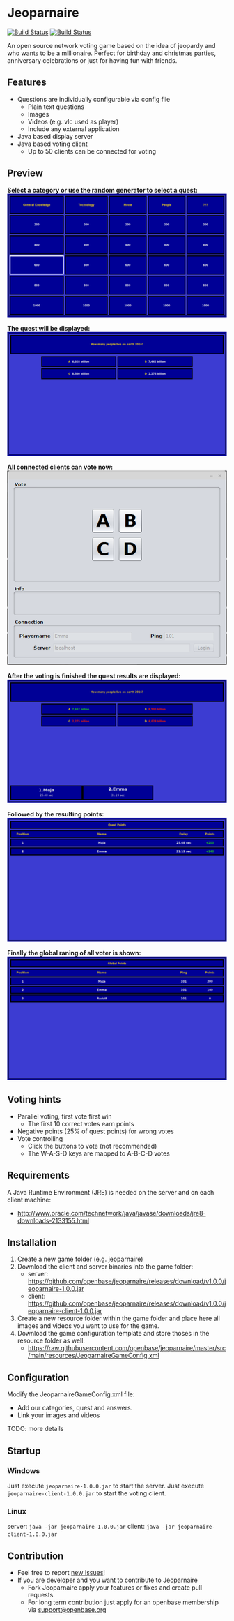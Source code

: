 # Jeoparnaire

[![Build Status](https://travis-ci.org/openbase/jeoparnaire.svg?branch=master)](https://travis-ci.org/openbase/jeoparnaire?branch=master)
[![Build Status](https://travis-ci.org/openbase/jeoparnaire.svg?branch=latest-stable)](https://travis-ci.org/openbase/jeoparnaire?branch=latest-stable)

An open source network voting game based on the idea of jeopardy and who wants to be a millionaire.
Perfect for birthday and christmas parties, anniversary celebrations or just for having fun with friends.

## Features 

* Questions are individually configurable via config file
  * Plain text questions
  * Images
  * Videos (e.g. vlc used as player)
  * Include any external application
* Java based display server
* Java based voting client
  * Up to 50 clients can be connected for voting

## Preview

**Select a category or use the random generator to select a quest:**
![](https://raw.githubusercontent.com/openbase/jeoparnaire/master/docs/images/jeoparnaire-overview.png)

**The quest will be displayed:**
![](https://raw.githubusercontent.com/openbase/jeoparnaire/master/docs/images/jeoparnaire-quest.png)

**All connected clients can vote now:**
![](https://raw.githubusercontent.com/openbase/jeoparnaire/master/docs/images/jeoparnaire-client.png)

**After the voting is finished the quest results are displayed:**
![](https://raw.githubusercontent.com/openbase/jeoparnaire/master/docs/images/jeoparnaire-quest-result.png)

**Followed by the resulting points:**
![](https://raw.githubusercontent.com/openbase/jeoparnaire/master/docs/images/jeoparnaire-points-quest.png)

**Finally the global raning of all voter is shown:**
![](https://raw.githubusercontent.com/openbase/jeoparnaire/master/docs/images/jeoparnaire-point-global.png)

## Voting hints

* Parallel voting, first vote first win
  * The first 10 correct votes earn points
* Negative points (25% of quest points) for wrong votes
* Vote controlling
  * Click the buttons to vote (not recommended)
  * The W-A-S-D keys are mapped to A-B-C-D votes

## Requirements

A Java Runtime Environment (JRE) is needed on the server and on each client machine:
* http://www.oracle.com/technetwork/java/javase/downloads/jre8-downloads-2133155.html

## Installation

1. Create a new game folder (e.g. jeoparnaire)
2. Download the client and server binaries into the game folder:
   * server: https://github.com/openbase/jeoparnaire/releases/download/v1.0.0/jeoparnaire-1.0.0.jar
   * client: https://github.com/openbase/jeoparnaire/releases/download/v1.0.0/jeoparnaire-client-1.0.0.jar
3. Create a new resource folder within the game folder and place here all images and videos you want to use for the game.
4. Download the game configuration template and store thoses in the resource folder as well:
   * https://raw.githubusercontent.com/openbase/jeoparnaire/master/src/main/resources/JeoparnaireGameConfig.xml

## Configuration

Modify the JeoparnaireGameConfig.xml file:
* Add our categories, quest and answers.
* Link your images and videos

TODO: more details

## Startup

### Windows

Just execute ``jeoparnaire-1.0.0.jar`` to start the server.
Just execute ``jeoparnaire-client-1.0.0.jar`` to start the voting client.

### Linux

server: ``java -jar jeoparnaire-1.0.0.jar``
client: ``java -jar jeoparnaire-client-1.0.0.jar``

## Contribution
* Feel free to report [new Issues](https://github.com/openbase/jeoparnaire/issues/new)!
* If you are developer and you want to contribute to Jeoparnaire
    * Fork Jeoparnaire apply your features or fixes and create pull requests.
    * For long term contribution just apply for an openbase membership via support@openbase.org
